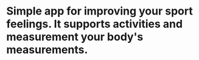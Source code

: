 # Simple app for improving your sport feelings. It supports activities and measurement your body's measurements.